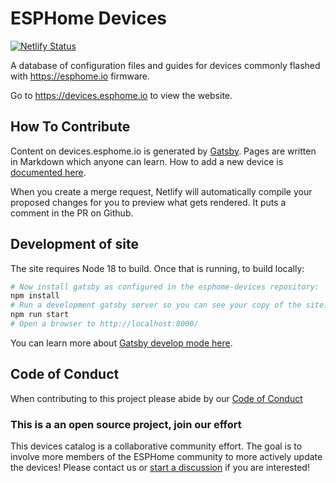 # ESPHome Devices

[![Netlify Status](https://api.netlify.com/api/v1/badges/4cab5ac3-6466-4c05-ad3f-f5c0a62dc18c/deploy-status)](https://app.netlify.com/sites/esphome-devices/deploys)

A database of configuration files and guides for devices commonly flashed with <https://esphome.io> firmware.

Go to <https://devices.esphome.io> to view the website.

## How To Contribute

Content on devices.esphome.io is generated by [Gatsby](https://www.gatsbyjs.com/). Pages are written in Markdown which anyone can learn. How to add a new device is [documented here](https://devices.esphome.io/adding-devices).

When you create a merge request, Netlify will automatically compile your proposed changes for you to preview what gets rendered. It puts a comment in the PR on Github.

## Development of site

The site requires Node 18 to build.  Once that is running, to build locally:

```bash
# Now install gatsby as configured in the esphome-devices repository:
npm install
# Run a development gatsby server so you can see your copy of the site:
npm run start
# Open a browser to http://localhost:8000/
```

You can learn more about [Gatsby develop mode here](https://www.gatsbyjs.com/docs/reference/gatsby-cli#develop).

## Code of Conduct

When contributing to this project please abide by our [Code of Conduct](CODE-OF-CONDUCT.md)

### This is a an open source project, join our effort

This devices catalog is a collaborative community effort.
The goal is to involve more members of the ESPHome community to more actively update the devices!
Please contact us or [start a discussion](https://github.com/esphome/esphome-devices/discussions/new/choose) if you are interested!
